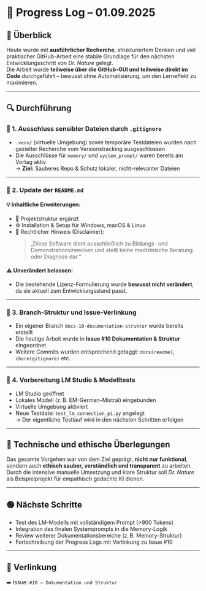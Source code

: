 # 📅 Progress Log – 01.09.2025

## 🧠 Überblick
Heute wurde mit **ausführlicher Recherche**, strukturiertem Denken und viel praktischer GitHub-Arbeit eine stabile Grundlage für den nächsten Entwicklungsschritt von *Dr. Nature* gelegt.  
Die Arbeit wurde **teilweise über die GitHub-GUI und teilweise direkt im Code** durchgeführt – bewusst ohne Automatisierung, um den Lerneffekt zu maximieren.

---

## 🔍 Durchführung

### 🔸 1. Ausschluss sensibler Dateien durch `.gitignore`  
- `.venv/` (virtuelle Umgebung) sowie temporäre Testdateien wurden nach gezielter Recherche vom Versionstracking ausgeschlossen  
- Die Ausschlüsse für `memory/` und `system_prompt/` waren bereits am Vortag aktiv  
→ **Ziel:** Sauberes Repo & Schutz lokaler, nicht-relevanter Dateien

---

### 🔸 2. Update der `README.md`  
#### 💡 Inhaltliche Erweiterungen:
- 📁 Projektstruktur ergänzt  
- ⚙️ Installation & Setup für Windows, macOS & Linux  
- 🔐 Rechtlicher Hinweis (Disclaimer):  
  > „Diese Software dient ausschließlich zu Bildungs- und Demonstrationszwecken und stellt keine medizinische Beratung oder Diagnose dar.“

#### ⚠️ Unverändert belassen:
- Die bestehende Lizenz-Formulierung wurde **bewusst nicht verändert**, da sie aktuell zum Entwicklungsstand passt.

---

### 🔸 3. Branch-Struktur und Issue-Verlinkung  
- Ein eigener Branch `docs-10-documentation-struktur` wurde bereits erstellt  
- Die heutige Arbeit wurde in **Issue #10 Dokumentation & Struktur** eingeordnet  
- Weitere Commits wurden entsprechend getaggt: `docs(readme)`, `chore(gitignore)` etc.

---

### 🔸 4. Vorbereitung LM Studio & Modelltests
- LM Studio geöffnet  
- Lokales Modell (z. B. EM-German-Mistral) eingebunden  
- Virtuelle Umgebung aktiviert  
- Neue Testdatei `test_lm_connection_pi.py` angelegt  
→ Der eigentliche Testlauf wird in den nächsten Schritten erfolgen

---

## 🧪 Technische und ethische Überlegungen
Das gesamte Vorgehen war von dem Ziel geprägt, **nicht nur funktional**, sondern auch **ethisch sauber, verständlich und transparent** zu arbeiten.  
Durch die intensive manuelle Umsetzung und klare Struktur soll *Dr. Nature* als Beispielprojekt für empathisch gedachte KI dienen.

---

## 🟢 Nächste Schritte
- Test des LM-Modells mit vollständigem Prompt (>900 Tokens)
- Integration des finalen Systemprompts in die Memory-Logik
- Review weiterer Dokumentationsbereiche (z. B. Memory-Struktur)
- Fortschreibung der Progress Logs mit Verlinkung zu Issue #10

---

## 📎 Verlinkung  
➡️ Issue: `#10 – Dokumentation und Struktur`

